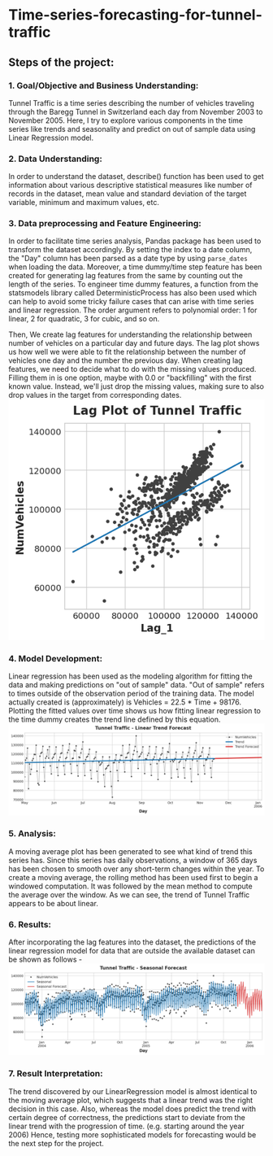 # Time-series-forecasting-for-tunnel-traffic

## Steps of the project:
 ### 1. Goal/Objective and Business Understanding:
Tunnel Traffic is a time series describing the number of vehicles traveling through the Baregg Tunnel in Switzerland each day from November 2003 to November 2005. Here, I try to explore various components in the time series like trends and seasonality and predict on out of sample data using Linear Regression model.

### 2. Data Understanding: 
In order to understand the dataset, describe() function has been used to get information about various descriptive statistical measures like number of records in the dataset, mean value and standard deviation of the target variable, minimum and maximum values, etc.  

### 3. Data preprocessing and Feature Engineering: 
In order to facilitate time series analysis, Pandas package has been used to transform the dataset accordingly. By setting the index to a date column, the "Day" column has been parsed as a date type by using `parse_dates` when loading the data. Moreover, a time dummy/time step feature has been created for generating lag features from the same by counting out the length of the series. To engineer time dummy features, a function from the statsmodels library called DeterministicProcess has also been used which can help to avoid some tricky failure cases that can arise with time series and linear regression. The order argument refers to polynomial order: 1 for linear, 2 for quadratic, 3 for cubic, and so on.

Then, We create lag features for understanding the relationship between number of vehicles on a particular day and future days. The lag plot shows us how well we were able to fit the relationship between the number of vehicles one day and the number the previous day. When creating lag features, we need to decide what to do with the missing values produced. Filling them in is one option, maybe with 0.0 or "backfilling" with the first known value. Instead, we'll just drop the missing values, making sure to also drop values in the target from corresponding dates.
![lag plot](https://github.com/SohamBera16/Time-series-analysis-and-forecasting-using-tunnel-traffic-data/blob/main/lag%20plot%20of%20tunnel%20traffic.png)

### 4. Model Development: 
Linear regression has been used as the modeling algorithm for fitting the data and making predictions on "out of sample" data. "Out of sample" refers to times outside of the observation period of the training data. The model actually created is (approximately) is Vehicles = 22.5 * Time + 98176. Plotting the fitted values over time shows us how fitting linear regression to the time dummy creates the trend line defined by this equation.
![linear trend forecast](https://github.com/SohamBera16/Time-series-analysis-and-forecasting-using-tunnel-traffic-data/blob/main/linear%20trend%20forecast.png)

### 5. Analysis: 
A moving average plot has been generated to see what kind of trend this series has. Since this series has daily observations, a window of 365 days has been chosen to smooth over any short-term changes within the year. To create a moving average, the rolling method has been used first to begin a windowed computation. It was followed by the mean method to compute the average over the window. As we can see, the trend of Tunnel Traffic appears to be about linear.

### 6. Results:
After incorporating the lag features into the dataset, the predictions of the linear regression model for data that are outside the available dataset can be shown as follows - 
![seasonal forecast](https://github.com/SohamBera16/Time-series-analysis-and-forecasting-using-tunnel-traffic-data/blob/main/tunnel%20traffic%20seasonal%20forecast.png)

### 7. Result Interpretation:
The trend discovered by our LinearRegression model is almost identical to the moving average plot, which suggests that a linear trend was the right decision in this case. Also, whereas the model does predict the trend with certain degree of correctness, the predictions start to deviate from the linear trend with the progression of time. (e.g. starting around the year 2006) Hence, testing more sophisticated models for forecasting would be the next step for the project. 
